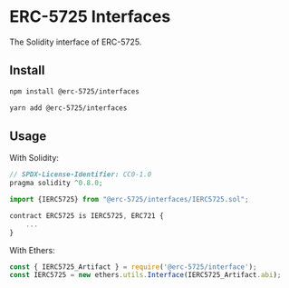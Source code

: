 # ERC-5725 Interfaces

The Solidity interface of ERC-5725.

## Install

```bash
npm install @erc-5725/interfaces
```

```bash
yarn add @erc-5725/interfaces
```

## Usage

With Solidity:

```js
// SPDX-License-Identifier: CC0-1.0
pragma solidity ^0.8.0;

import {IERC5725} from "@erc-5725/interfaces/IERC5725.sol";

contract ERC5725 is IERC5725, ERC721 {
    ...
}
```

With Ethers:

```js
const { IERC5725_Artifact } = require('@erc-5725/interface');
const IERC5725 = new ethers.utils.Interface(IERC5725_Artifact.abi);
```
